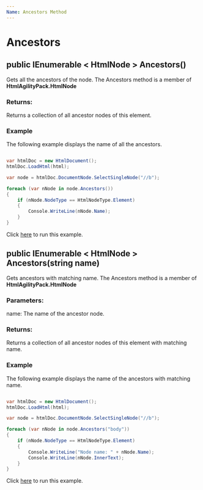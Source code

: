 ```yaml
---
Name: Ancestors Method
---
```


# Ancestors

## public IEnumerable < HtmlNode > Ancestors()

Gets all the ancestors of the node. The Ancestors method is a member of **HtmlAgilityPack.HtmlNode**

### Returns:

Returns a collection of all ancestor nodes of this element.

### Example

The following example displays the name of all the ancestors.

```csharp

var htmlDoc = new HtmlDocument();
htmlDoc.LoadHtml(html);

var node = htmlDoc.DocumentNode.SelectSingleNode("//b");

foreach (var nNode in node.Ancestors())
{
    if (nNode.NodeType == HtmlNodeType.Element)
    {
        Console.WriteLine(nNode.Name);
    }
}

```

Click [here](https://dotnetfiddle.net/Kth8sh) to run this example.

## public IEnumerable < HtmlNode > Ancestors(string name)

Gets ancestors with matching name. The Ancestors method is a member of **HtmlAgilityPack.HtmlNode**

### Parameters:

name: The name of the ancestor node.

### Returns:

Returns a collection of all ancestor nodes of this element with matching name.

### Example

The following example displays the name of the ancestors with matching name.

```csharp

var htmlDoc = new HtmlDocument();
htmlDoc.LoadHtml(html);

var node = htmlDoc.DocumentNode.SelectSingleNode("//b");

foreach (var nNode in node.Ancestors("body"))
{
    if (nNode.NodeType == HtmlNodeType.Element)
    {
        Console.WriteLine("Node name: " + nNode.Name);
        Console.WriteLine(nNode.InnerText);
    } 
}

```

Click [here](https://dotnetfiddle.net/ZBt7TO) to run this example.
